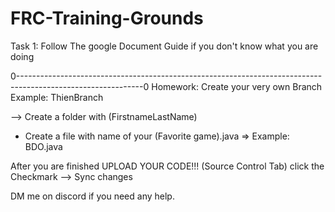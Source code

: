 # FRC-Training-Grounds


Task 1: Follow The google Document Guide if you don't know what you are doing

0-------------------------------------------------------------------------------------------------------------0
Homework:
Create your very own Branch Example: ThienBranch

--> Create a folder with (FirstnameLastName)
- Create a file with name of your (Favorite game).java => Example: BDO.java



After you are finished UPLOAD YOUR CODE!!! (Source Control Tab) click the Checkmark --> Sync changes 


DM me on discord if you need any help.
